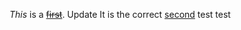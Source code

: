 *This* is a ~~[first](http://first.com)~~. Update It is the correct [second](http://second.com/)
test test
